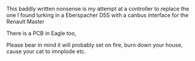 This baddly written nonsense is my attempt at a controller to replace the one I found lurking in a Eberspacher D5S with a canbus interface for the Renault Master

There is a PCB in Eagle too, 

Please bear in mind it will probably set on fire, burn down your house, cause your cat to imnplode etc.
